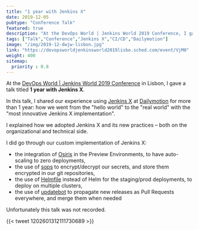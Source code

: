 ```yaml
---
title: "1 year with Jenkins X"
date: 2019-12-05
pubtype: "Conference Talk"
featured: true
description: "At the DevOps World | Jenkins World 2019 Conference, I gave a talk to share our experience using Jenkins X at Dailymotion for more than 1 year: how we adopted Jenkins X and its new practices – both on the organizational and technical side."
tags: ["Talk","Conference","Jenkins X","CI/CD","Dailymotion"]
image: "/img/2019-12-dwjw-lisbon.jpg"
link: "https://devopsworldjenkinsworld2019lisbo.sched.com/event/VjM0"
weight: 400
sitemap:
  priority : 0.8
---
```


At the [DevOps World | Jenkins World 2019 Conference](https://devopsworldjenkinsworld2019lisbo.sched.com/) in Lisbon, I gave a talk titled **1 year with Jenkins X**.

In this talk, I shared our experience using [Jenkins X](https://jenkins-x.io/) at [Dailymotion](https://dailymotion.com/) for more than 1 year: how we went from the "hello world" to the "real world" with the "most innovative Jenkins X implementation".

I explained how we adopted Jenkins X and its new practices – both on the organizational and technical side.

I did go through our custom implementation of Jenkins X:
- the integration of [Osiris](https://github.com/deislabs/osiris) in the Preview Environments, to have auto-scaling to zero deployments,
- the use of [sops](https://github.com/mozilla/sops) to encrypt/decrypt our secrets, and store them encrypted in our git repositories,
- the use of [Helmfile](https://github.com/roboll/helmfile) instead of Helm for the staging/prod deployments, to deploy on multiple clusters,
- the use of [updatebot](https://github.com/jenkins-x/updatebot) to propagate new releases as Pull Requests everywhere, and merge them when needed

Unfortunately this talk was not recorded.

{{< tweet 1202601312111730689 >}}
